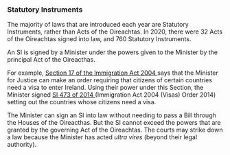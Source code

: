 ###  Statutory Instruments

The majority of laws that are introduced each year are Statutory Instruments,
rather than Acts of the Oireachtas. In 2020, there were 32 Acts of the
Oireachtas signed into law, and 760 Statutory Instruments.

An SI is signed by a Minister under the powers given to the Minister by the
principal Act of the Oireacthas.

For example, [ Section 17 of the Immigration Act 2004
](https://www.irishstatutebook.ie/eli/2004/act/1/section/17/enacted/en/html)
says that the Minister for Justice can make an order requiring that citizens
of certain countries need a visa to enter Ireland. Using their power under
this Section, the Minister signed [ SI 473 of 2014
](https://www.irishstatutebook.ie/eli/2014/si/473/made/en/print) (Immigration
Act 2004 (Visas) Order 2014) setting out the countries whose citizens need a
visa.

The Minister can sign an SI into law without needing to pass a Bill through
the Houses of the Oireacthas. But the SI cannot exceed the powers that are
granted by the governing Act of the Oireachtas. The courts may strike down a
law because the Minister has acted _ultra vires_ (beyond their legal
authority).
